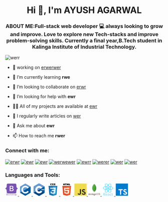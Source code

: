 <h1 align="center">Hi 👋, I'm AYUSH AGARWAL</h1>
<h3 align="center">ABOUT ME:Full-stack web developer 💻 always looking to grow and improve. Love to explore new Tech-stacks and improve problem-solving skills. Currently a final year,B.Tech student in Kalinga Institute of Industrial Technology.</h3>

<p align="left"> <img src="https://komarev.com/ghpvc/?username=werr&label=Profile%20views&color=0e75b6&style=flat" alt="werr" /> </p>

- 🔭 working on [erwerwer](errw)

- 🌱 I’m currently learning **rwe**

- 👯 I’m looking to collaborate on [erwr](er)

- 🤝 I’m looking for help with **ewr**

- 👨‍💻 All of my projects are available at [ewr](ewr)

- 📝 I regularly write articles on [wer](wer)

- 💬 Ask me about **ewr**

- 📫 How to reach me **rwer**

<h3 align="left">Connect with me:</h3>
<p align="left">
<a href="https://dev.to/erwr" target="blank"><img align="center" src="https://raw.githubusercontent.com/rahuldkjain/github-profile-readme-generator/master/src/images/icons/Social/devto.svg" alt="erwr" height="30" width="40" /></a>
<a href="https://twitter.com/ewr" target="blank"><img align="center" src="https://raw.githubusercontent.com/rahuldkjain/github-profile-readme-generator/master/src/images/icons/Social/twitter.svg" alt="ewr" height="30" width="40" /></a>
<a href="https://fb.com/ewr" target="blank"><img align="center" src="https://raw.githubusercontent.com/rahuldkjain/github-profile-readme-generator/master/src/images/icons/Social/facebook.svg" alt="ewr" height="30" width="40" /></a>
<a href="https://instagram.com/werwewer" target="blank"><img align="center" src="https://raw.githubusercontent.com/rahuldkjain/github-profile-readme-generator/master/src/images/icons/Social/instagram.svg" alt="werwewer" height="30" width="40" /></a>
<a href="https://www.codechef.com/users/ewrr" target="blank"><img align="center" src="https://cdn.jsdelivr.net/npm/simple-icons@3.1.0/icons/codechef.svg" alt="ewrr" height="30" width="40" /></a>
<a href="https://codeforces.com/profile/werer" target="blank"><img align="center" src="https://raw.githubusercontent.com/rahuldkjain/github-profile-readme-generator/master/src/images/icons/Social/codeforces.svg" alt="werer" height="30" width="40" /></a>
<a href="https://www.leetcode.com/wer" target="blank"><img align="center" src="https://raw.githubusercontent.com/rahuldkjain/github-profile-readme-generator/master/src/images/icons/Social/leet-code.svg" alt="wer" height="30" width="40" /></a>
<a href="https://auth.geeksforgeeks.org/user/wer" target="blank"><img align="center" src="https://raw.githubusercontent.com/rahuldkjain/github-profile-readme-generator/master/src/images/icons/Social/geeks-for-geeks.svg" alt="wer" height="30" width="40" /></a>
</p>

<h3 align="left">Languages and Tools:</h3>
<p align="left"> <a href="https://getbootstrap.com" target="_blank" rel="noreferrer"> <img src="https://raw.githubusercontent.com/devicons/devicon/master/icons/bootstrap/bootstrap-plain-wordmark.svg" alt="bootstrap" width="40" height="40"/> </a> <a href="https://www.cprogramming.com/" target="_blank" rel="noreferrer"> <img src="https://raw.githubusercontent.com/devicons/devicon/master/icons/c/c-original.svg" alt="c" width="40" height="40"/> </a> <a href="https://www.w3schools.com/cpp/" target="_blank" rel="noreferrer"> <img src="https://raw.githubusercontent.com/devicons/devicon/master/icons/cplusplus/cplusplus-original.svg" alt="cplusplus" width="40" height="40"/> </a> <a href="https://www.w3schools.com/css/" target="_blank" rel="noreferrer"> <img src="https://raw.githubusercontent.com/devicons/devicon/master/icons/css3/css3-original-wordmark.svg" alt="css3" width="40" height="40"/> </a> <a href="https://www.w3.org/html/" target="_blank" rel="noreferrer"> <img src="https://raw.githubusercontent.com/devicons/devicon/master/icons/html5/html5-original-wordmark.svg" alt="html5" width="40" height="40"/> </a> <a href="https://developer.mozilla.org/en-US/docs/Web/JavaScript" target="_blank" rel="noreferrer"> <img src="https://raw.githubusercontent.com/devicons/devicon/master/icons/javascript/javascript-original.svg" alt="javascript" width="40" height="40"/> </a> <a href="https://www.mongodb.com/" target="_blank" rel="noreferrer"> <img src="https://raw.githubusercontent.com/devicons/devicon/master/icons/mongodb/mongodb-original-wordmark.svg" alt="mongodb" width="40" height="40"/> </a> <a href="https://reactjs.org/" target="_blank" rel="noreferrer"> <img src="https://raw.githubusercontent.com/devicons/devicon/master/icons/react/react-original-wordmark.svg" alt="react" width="40" height="40"/> </a> <a href="https://www.typescriptlang.org/" target="_blank" rel="noreferrer"> <img src="https://raw.githubusercontent.com/devicons/devicon/master/icons/typescript/typescript-original.svg" alt="typescript" width="40" height="40"/> </a> </p>
